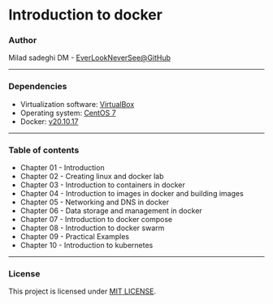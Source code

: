 # Introduction to docker


### Author
Milad sadeghi DM - [EverLookNeverSee@GitHub](https://github.com/everlookneversee)

---

### Dependencies
* Virtualization software: [VirtualBox](https://www.virtualbox.org/wiki/Downloads)
* Operating system: [CentOS 7](http://mirror.ox.ac.uk/sites/mirror.centos.org/7.9.2009/isos/x86_64/CentOS-7-x86_64-Minimal-2009.iso)
* Docker: [v20.10.17](https://docs.docker.com/engine/install/centos/)

---

### Table of contents
* Chapter 01 - Introduction
* Chapter 02 - Creating linux and docker lab
* Chapter 03 - Introduction to containers in docker
* Chapter 04 - Introduction to images in docker and building images
* Chapter 05 - Networking and DNS in docker
* Chapter 06 - Data storage and management in docker
* Chapter 07 - Introduction to docker compose
* Chapter 08 - Introduction to docker swarm
* Chapter 09 - Practical Examples
* Chapter 10 - Introduction to kubernetes

---

### License
This project is licensed under [MIT LICENSE](LICENSE).

